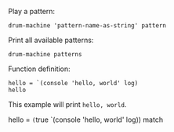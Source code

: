 Play a pattern:

```
drum-machine 'pattern-name-as-string' pattern
```

Print all available patterns:

```
drum-machine patterns
```

Function definition:

```
hello = `(console 'hello, world' log)
hello
```

This example will print `hello, world`.

hello = `(`true `(console 'hello, world' log)) match
